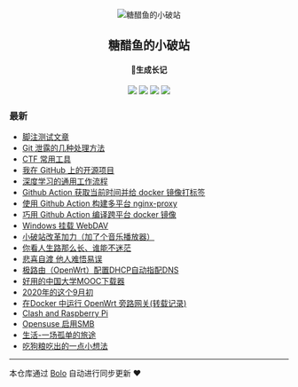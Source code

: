 <p align="center"><img alt="糖醋鱼的小破站" src="https://oss.expoli.tech/img/HEE_favicon.png"></p><h2 align="center">
糖醋鱼的小破站
</h2>

<h4 align="center">🐠生成长记</h4>
<p align="center"><a title="糖醋鱼的小破站" target="_blank" href="https://github.com/expoli/bolo-blog"><img src="https://img.shields.io/github/last-commit/expoli/bolo-blog.svg?style=flat-square&color=FF9900"></a>
<a title="GitHub repo size in bytes" target="_blank" href="https://github.com/expoli/bolo-blog"><img src="https://img.shields.io/github/repo-size/expoli/bolo-blog.svg?style=flat-square"></a>
<a title="Bolo Version" target="_blank" href="https://github.com/adlered/bolo-solo"><img src="https://img.shields.io/badge/bolo-v2.4 稳定版-f1e05a.svg?style=flat-square&color=blueviolet"></a>
<a title="Hits" target="_blank" href="https://github.com/88250/hits"><img src="https://hits.b3log.org/expoli/bolo-blog.svg"></a></p>

### 最新

* [脚注测试文章](https://expoli.tech/articles/2021/05/27/1622106612107.html)
* [Git 泄露的几种处理方法](https://expoli.tech/articles/2021/05/21/1621558068448.html)
* [CTF 常用工具](https://expoli.tech/articles/2021/05/14/1620979930459.html)
* [我在 GitHub 上的开源项目](https://expoli.tech/github)
* [深度学习的通用工作流程](https://expoli.tech/articles/2021/03/22/1616381410484.html)
* [Github Action 获取当前时间并给 docker 镜像打标签](https://expoli.tech/articles/2021/01/05/1609813267677.html)
* [使用 Github Action 构建多平台 nginx-proxy](https://expoli.tech/articles/2021/01/05/1609812943066.html)
* [巧用 Github Action 编译跨平台 docker 镜像](https://expoli.tech/articles/2021/01/05/1609810735378.html)
* [Windows 挂载 WebDAV](https://expoli.tech/articles/2020/12/30/1609327097930.html)
* [小破站改革加力（加了个音乐播放器）](https://expoli.tech/articles/2020/11/16/1605494271425.html)
* [你看人生路那么长、谁能不迷茫](https://expoli.tech/articles/2020/11/16/1605492537068.html)
* [悲喜自渡 他人难悟易误](https://expoli.tech/articles/2020/11/14/1605350326172.html)
* [极路由（OpenWrt）配置DHCP自动指配DNS](https://expoli.tech/articles/2020/10/01/1601530053926.html)
* [好用的中国大学MOOC下载器](https://expoli.tech/articles/2020/09/03/1599104766847.html)
* [2020年的这个9月初](https://expoli.tech/articles/2020/09/03/1599099749668.html)
* [在Docker 中运行 OpenWrt 旁路网关(转载记录)](https://expoli.tech/articles/2020/09/03/1599098023589.html)
* [Clash and Raspberry Pi](https://expoli.tech/articles/2020/08/30/1598760161095.html)
* [Opensuse 启用SMB](https://expoli.tech/articles/2020/08/28/1598624516448.html)
* [生活-一场孤单的旅途](https://expoli.tech/articles/2020/08/12/1597198859559.html)
* [吃狗粮吃出的一点小想法](https://expoli.tech/articles/2020/07/26/1595757128439.html)



---

本仓库通过 [Bolo](https://github.com/adlered/bolo-solo) 自动进行同步更新 ❤️ 
